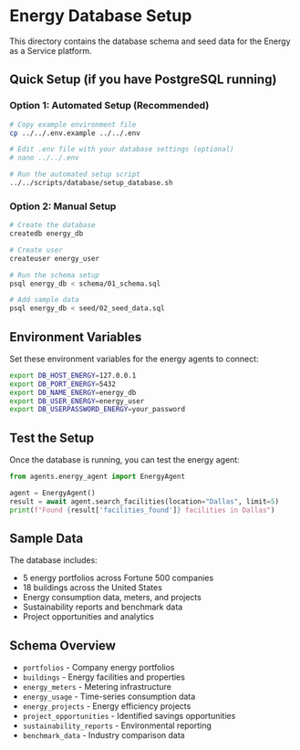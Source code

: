 # Energy Database Setup

This directory contains the database schema and seed data for the Energy as a Service platform.

## Quick Setup (if you have PostgreSQL running)

### Option 1: Automated Setup (Recommended)
```bash
# Copy example environment file
cp ../../.env.example ../../.env

# Edit .env file with your database settings (optional)
# nano ../../.env

# Run the automated setup script
../../scripts/database/setup_database.sh
```

### Option 2: Manual Setup
```bash
# Create the database
createdb energy_db

# Create user
createuser energy_user

# Run the schema setup
psql energy_db < schema/01_schema.sql

# Add sample data
psql energy_db < seed/02_seed_data.sql
```

## Environment Variables

Set these environment variables for the energy agents to connect:

```bash
export DB_HOST_ENERGY=127.0.0.1
export DB_PORT_ENERGY=5432
export DB_NAME_ENERGY=energy_db
export DB_USER_ENERGY=energy_user
export DB_USERPASSWORD_ENERGY=your_password
```

## Test the Setup

Once the database is running, you can test the energy agent:

```python
from agents.energy_agent import EnergyAgent

agent = EnergyAgent()
result = await agent.search_facilities(location="Dallas", limit=5)
print(f"Found {result['facilities_found']} facilities in Dallas")
```

## Sample Data

The database includes:
- 5 energy portfolios across Fortune 500 companies
- 18 buildings across the United States
- Energy consumption data, meters, and projects
- Sustainability reports and benchmark data
- Project opportunities and analytics

## Schema Overview

- `portfolios` - Company energy portfolios
- `buildings` - Energy facilities and properties
- `energy_meters` - Metering infrastructure
- `energy_usage` - Time-series consumption data
- `energy_projects` - Energy efficiency projects
- `project_opportunities` - Identified savings opportunities
- `sustainability_reports` - Environmental reporting
- `benchmark_data` - Industry comparison data 